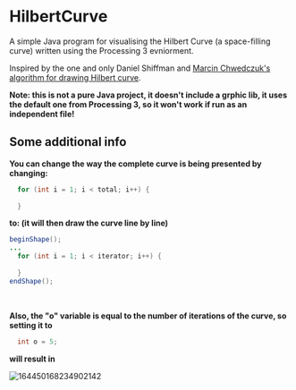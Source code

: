 # HilbertCurve

A simple Java program for visualising the Hilbert Curve (a space-filling curve) written using the Processing 3 evniorment.

Inspired by the one and only Daniel Shiffman and [Marcin Chwedczuk's algorithm for drawing Hilbert curve](http://blog.marcinchwedczuk.pl/iterative-algorithm-for-drawing-hilbert-curve).

**Note: this is not a pure Java project, it doesn't include a grphic lib, it uses the default one from Processing 3, so it won't work if run as an independent file!**

## Some additional info
**You can change the way the complete curve is being presented by changing:**
```java
  for (int i = 1; i < total; i++) {
  
  }
```
**to: (it will then draw the curve line by line)**
```java
beginShape();
...
  for (int i = 1; i < iterator; i++) {
  
  }
endShape();
```
<br/> 

**Also, the "o" variable is equal to the number of iterations of the curve, so setting it to**
```java
  int o = 5;
```
**will result in**

![164450168234902142](https://user-images.githubusercontent.com/60157796/153423486-4c790580-b01a-4126-ba62-137d768e7972.png)
